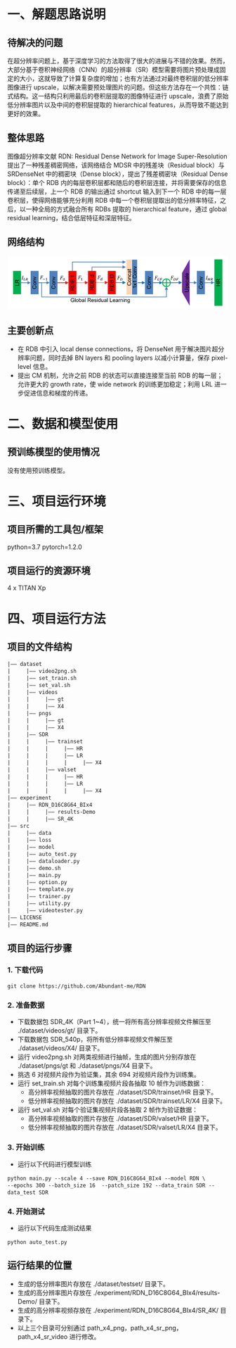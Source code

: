 # 一、解题思路说明

## 待解决的问题
在超分辨率问题上，基于深度学习的方法取得了很大的进展与不错的效果。然而，大部分基于卷积神经网络（CNN）的超分辨率（SR）模型需要将图片预处理成固定的大小，这就导致了计算复杂度的增加；也有方法通过对最终卷积层的低分辨率图像进行 upscale，以解决需要预处理图片的问题。但这些方法存在一个共性：链式结构。这一结构只利用最后的卷积层提取的图像特征进行 upscale，浪费了原始低分辨率图片以及中间的卷积层提取的 hierarchical features，从而导致不能达到更好的效果。

## 整体思路
图像超分辨率文献 RDN: Residual Dense Network for Image Super-Resolution 提出了一种残差稠密网络，该网络结合 MDSR 中的残差块（Residual block）与 SRDenseNet 中的稠密块（Dense block），提出了残差稠密块（Residual Dense block）：单个 RDB 内的每层卷积层都和随后的卷积层连接，并将需要保存的信息传递至后续层，上一个 RDB 的输出通过 shortcut 输入到下一个 RDB 中的每一层卷积层，使得网络能够充分利用 RDB 中每一个卷积层提取出的低分辨率特征，之后，以一种全局的方式融合所有 RDBs 提取的 hierarchical feature，通过 global residual learning，结合低层特征和深层特征。

## 网络结构

![Alt text](asserts/gobel.png)

## 主要创新点
* 在 RDB 中引入 local dense connections，将 DenseNet 用于解决图片超分辨率问题，同时去掉 BN layers 和 pooling layers 以减小计算量，保存 pixel-level 信息。
* 提出 CM 机制，允许之前 RDB 的状态可以直接连接至当前 RDB 的每一层；允许更大的 growth rate，使 wide network 的训练更加稳定；利用 LRL 进一步促进信息和梯度的传递。


# 二、数据和模型使用

## 预训练模型的使用情况

没有使用预训练模型。


# 三、项目运行环境

## 项目所需的工具包/框架

python=3.7
pytorch=1.2.0

## 项目运行的资源环境

4 x TITAN Xp


# 四、项目运行方法

## 项目的文件结构
```
|—— dataset  
|     |—— video2png.sh  
|     |—— set_train.sh  
|     |—— set_val.sh  
|     |—— videos  
|     |     |—— gt  
|     |     |—— X4  
|     |—— pngs  
|     |     |—— gt  
|     |     |—— X4  
|     |—— SDR  
|     |     |—— trainset  
|     |     |     |—— HR  
|     |     |     |—— LR  
|     |     |     |     |—— X4  
|     |     |—— valset  
|     |     |     |—— HR  
|     |     |     |—— LR  
|     |     |     |     |—— X4  
|—— experiment  
|     |—— RDN_D16C8G64_BIx4  
|     |     |—— results-Demo  
|     |     |—— SR_4K  
|—— src  
|     |—— data    
|     |—— loss   
|     |—— model   
|     |—— auto_test.py   
|     |—— dataloader.py   
|     |—— demo.sh   
|     |—— main.py   
|     |—— option.py   
|     |—— template.py   
|     |—— trainer.py   
|     |—— utility.py   
|     |—— videotester.py   
|—— LICENSE  
|—— README.md
```

## 项目的运行步骤

### 1. 下载代码
`git clone https://github.com/Abundant-me/RDN`

### 2. 准备数据
* 下载数据包 SDR_4K（Part 1~4），统一将所有高分辨率视频文件解压至 ./dataset/videos/gt/ 目录下。
* 下载数据包 SDR_540p，将所有低分辨率视频文件解压至 ./dataset/videos/X4/ 目录下。
* 运行 video2png.sh 对两类视频进行抽帧，生成的图片分别存放在 ./dataset/pngs/gt 和 ./dataset/pngs/X4 目录下。
* 挑选 6 对视频片段作为验证集，其余 694 对视频片段作为训练集。
* 运行 set_train.sh 对每个训练集视频片段各抽取 10 帧作为训练数据：
    * 高分辨率视频抽取的图片存放在 ./dataset/SDR/trainset/HR 目录下。
    * 低分辨率视频抽取的图片存放在 ./dataset/SDR/trainset/LR/X4 目录下。
* 运行 set_val.sh 对每个验证集视频片段各抽取 2 帧作为验证数据：
    * 高分辨率视频抽取的图片存放在 ./dataset/SDR/valset/HR 目录下。
    * 低分辨率视频抽取的图片存放在 ./dataset/SDR/valset/LR/X4 目录下。

### 3. 开始训练
* 运行以下代码进行模型训练  
```
python main.py --scale 4 --save RDN_D16C8G64_BIx4 --model RDN \
--epochs 300 --batch_size 16  --patch_size 192 --data_train SDR --data_test SDR
```

### 4. 开始测试
* 运行以下代码生成测试结果  
```
python auto_test.py
```

## 运行结果的位置
* 生成的低分辨率图片存放在 ./dataset/testset/ 目录下。
* 生成的高分辨率图片存放在 ./experiment/RDN_D16C8G64_BIx4/results-Demo/ 目录下。
* 生成的高分辨率视频存放在 ./experiment/RDN_D16C8G64_BIx4/SR_4K/ 目录下。
* 以上三个目录可分别通过 path_x4_png，path_x4_sr_png，path_x4_sr_video 进行修改。

